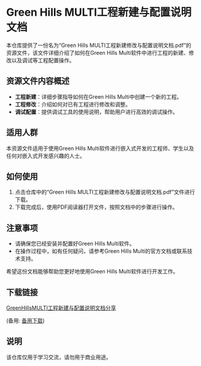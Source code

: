 # Green Hills MULTI工程新建与配置说明文档

本仓库提供了一份名为“Green Hills MULTI工程新建修改与配置说明文档.pdf”的资源文件，该文件详细介绍了如何在Green Hills Multi软件中进行工程的新建、修改以及调试等工程配置操作。

## 资源文件内容概述

- **工程新建**：详细步骤指导如何在Green Hills Multi中创建一个新的工程。
- **工程修改**：介绍如何对已有工程进行修改和调整。
- **调试配置**：提供调试工具的使用说明，帮助用户进行高效的调试操作。

## 适用人群

本资源文件适用于使用Green Hills Multi软件进行嵌入式开发的工程师、学生以及任何对嵌入式开发感兴趣的人士。

## 如何使用

1. 点击仓库中的“Green Hills MULTI工程新建修改与配置说明文档.pdf”文件进行下载。
2. 下载完成后，使用PDF阅读器打开文件，按照文档中的步骤进行操作。

## 注意事项

- 请确保您已经安装并配置好Green Hills Multi软件。
- 在操作过程中，如有任何疑问，请参考Green Hills Multi的官方文档或联系技术支持。

希望这份文档能够帮助您更好地使用Green Hills Multi软件进行开发工作。

## 下载链接
[GreenHillsMULTI工程新建与配置说明文档分享](https://pan.quark.cn/s/0cfbe9f0083a) 

(备用: [备用下载](https://pan.baidu.com/s/1a4lhYPSpfA4uqNS88QOThA?pwd=1234))

## 说明

该仓库仅用于学习交流，请勿用于商业用途。
